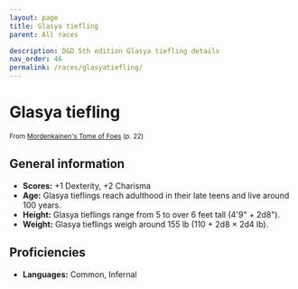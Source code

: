 ```yaml
---
layout: page
title: Glasya tiefling
parent: All races

description: D&D 5th edition Glasya tiefling details
nav_order: 46
permalink: /races/glasyatiefling/
---
```


# Glasya tiefling

<small>From <a target="_blank" href="https://dnd.wizards.com/products/tabletop-games/rpg-products/mordenkainens-tome-foes">Mordenkainen's Tome of Foes</a> (p. 22)</small>


## General information

- **Scores:** +1 Dexterity, +2 Charisma
- **Age:** Glasya tieflings reach adulthood in their late teens and live around 100 years.
- **Height:** Glasya tieflings range from 5 to over 6 feet tall (4'9" + 2d8").
- **Weight:** Glasya tieflings weigh around 155 lb (110 + 2d8 × 2d4 lb).

## Proficiencies

- **Languages:** Common, Infernal